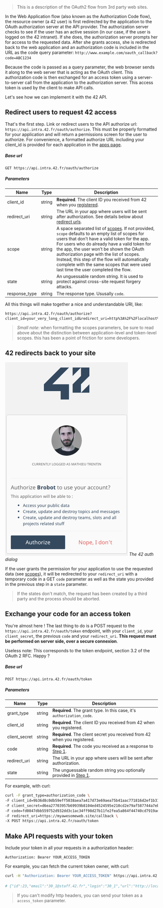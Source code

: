 
> This is a description of the OAuth2 flow from 3rd party web sites.

In the Web Application flow (also known as the Authorization Code flow), the resource owner (a 42 user) is first redirected by the application to the OAuth authorization server at the API provider. The authorization server checks to see if the user has an active session (in our case, if the user is logged on the 42 intranet). If she does, the authorization server prompts her for access to the requested data.
After she grants access, she is redirected back to the web application and an authorization code is included in the URL as the code query parameter: `http://www.example.com/oauth_callback?code=ABC1234`

Because the code is passed as a query parameter, the web browser sends it along to the web server that is acting as the OAuth client. This authorization code is then exchanged for an access token using a server-to-server call from the application to the authorization server. This access token is used by the client to make API calls.

Let's see how we can implement it with the 42 API.


Redirect users to request 42 access
----------------

That's the first step. Link or redirect users to the API authorize url: `https://api.intra.42.fr/oauth/authorize`.
This must be properly formatted for your application and will return a permissions screen for the user to authorize. For convenience, a formatted authorize URL including your client_id is provided for each application in the [apps page](https://profile.intra.42.fr/oauth/applications).

##### Base url

```
GET https://api.intra.42.fr/oauth/authorize
```

##### Parameters

Name | Type | Description
-----|------|--------------
client_id|string | **Required**. The client ID you received from 42 when you [registered](https://profile.intra.42.fr/oauth/applications/new).
redirect_uri|string | The URL in your app where users will be sent after authorization. See details below about [redirect urls](#redirect-urls).
scope|string | A space separated list of [scopes](#scopes). If not provided, `scope` defaults to an empty list of scopes for users that don't have a valid token for the app. For users who do already have a valid token for the app, the user won't be shown the OAuth authorization page with the list of scopes. Instead, this step of the flow will automatically complete with the same scopes that were used last time the user completed the flow.
state|string | An unguessable random string. It is used to protect against cross-site request forgery attacks.
response_type|string | The response type. Ususally `code`.

All this things will make together a nice and understandable URI, like:

```
https://api.intra.42.fr/oauth/authorize?client_id=your_very_long_client_id&redirect_uri=http%3A%2F%2Flocalhost%3A1919%2Fusers%2Fauth%2Fft%2Fcallback&response_type=code&scope=public&state=a_very_long_random_string_witchmust_be_unguessable'
```

> *Small note*: when formatting the scopes parameters, be sure to read above about the distinction between application-level and token-level scopes. this has been a point of friction for some developers.



42 redirects back to your site
----------------

![auth_dialog](https://raw.githubusercontent.com/42School/api-documentation/master/images/authorize_dialog.png) _The 42 auth dialog_

If the user grants the permission for your application to use the requested data (see [scopes](#scopes)), it will be redirected to your `redirect_uri` with a temporary code in a GET `code` parameter as well as the state you provided in the previous step in a `state` parameter.
> If the states don't match, the request has been created by a third party and the process should be aborted.




Exchange your code for an access token
----------------

You're almost here !
The last thing to do is a POST request to the `https://api.intra.42.fr/oauth/token` endpoint, with your `client_id`, your `client_secret`, the previous `code` and your `redirect_uri`. **This request must be performed on server side, over a secure connexion**.

Useless note: This corresponds to the token endpoint, section 3.2 of the OAuth 2 RFC. Happy ?

##### Base url

```
POST https://api.intra.42.fr/oauth/token
```

##### Parameters

Name | Type | Description
-----|------|--------------
grant_type | string |  **Required**. The grant type. In this case, it's `authorization_code`.
client_id | string |  **Required**. The client ID you received from 42 when you registered.
client_secret | string |  **Required**. The client secret you received from 42 when you registered.
code  | string |  **Required**. The code you received as a response to [Step 1](#1-redirect-users-to-request-42-access).
redirect_uri  | string |  The URL in your app where users will be sent after authorization.
state | string |  The unguessable random string you optionally provided in [Step 1](#1-redirect-users-to-request-42-access).

For example, with curl:

```bash
curl -F grant_type=authorization_code \
-F client_id=9b36d8c0db59eff5038aea7a417d73e69aea75b41aac771816d2ef1b3109cc2f \
-F client_secret=d6ea27703957b69939b8104ed4524595e210cd2e79af587744a7eb6e58f5b3d2 \
-F code=fd0847dbb559752d932dd3c1ac34ff98d27b11fe2fea5a864f44740cd7919ad0 \
-F redirect_uri=https://myawesomeweb.site/callback \
-X POST https://api.intra.42.fr/oauth/token
```

Make API requests with your token
----------------

Include your token in all your requests in a authorization header:

```
Authorization: Bearer YOUR_ACCESS_TOKEN
```

For example, you can fetch the current token owner, with curl:

```bash
curl -H "Authorization: Bearer YOUR_ACCESS_TOKEN" https://api.intra.42.fr/v2/me

# {"id":23,"email":"30_1@staff.42.fr","login":"30_1","url":"http://localhost:13000/v2/users/30_1","phone":"0611041698","displayname":"Mathieu Trentin","image_url":"https://cdn.intra.42.fr/userprofil/30_1.jpg","staff?":true,"correction_point":5,"pool_month":null,"pool_year":null,"location":null,"wallet":5,"groups":[{"id":3,"name":"pixel"},{"id":1,"name":"staff"}],"cursus":[{"cursus":{"id":1,"name":"42","created_at":"2014-11-02T16:43:38.480Z","updated_at":"2016-05-25T14:33:59.420Z","slug":"42","kind":"normal"},"end_at":null,"level":0.0,"grade":"Midshipman","projects":[],"skills":[]},{"cursus":{"id":4,"name":"Piscine C","created_at":"2015-05-01T17:46:08.433Z","updated_at":"2016-06-07T17:09:43.612Z","slug":"piscine-c","kind":"normal"},"end_at":null,"level":0.0,"grade":null,"projects":[],"skills":[]}],"achievements":[...],"titles":[],"partnerships":[],"patroned":[],"patroning":[],"expertises_users":[],"campus":[{"id":1,"name":"Paris","time_zone":"Paris","language":{"id":1,"name":"Français","identifier":"fr","created_at":"2014-11-02T16:43:38.466Z","updated_at":"2016-06-08T13:40:28.805Z"},"users_count":5929,"vogsphere_id":1}]}
```

> If you can't modify http headers, you can send your token as a `access_token` parameter.



